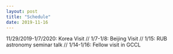 ```yaml
---
layout: post
title: "Schedule"
date: 2019-11-16
---
```

11/29/2019-1/7/2020: Korea Visit //
1/7-1/8: Beijing Visit //
1/15: RUB astronomy seminar talk //
1/14-1/16: Fellow visit in GCCL 

